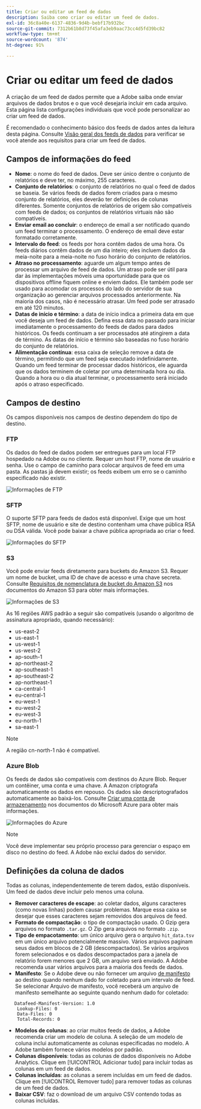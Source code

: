 ```yaml
---
title: Criar ou editar um feed de dados
description: Saiba como criar ou editar um feed de dados.
exl-id: 36c8a40e-6137-4836-9d4b-bebf17b932bc
source-git-commit: 7312b61b8d73f45afa3eb9aac73cc4d5fd39bc82
workflow-type: tm+mt
source-wordcount: '874'
ht-degree: 91%

---
```


# Criar ou editar um feed de dados

A criação de um feed de dados permite que a Adobe saiba onde enviar arquivos de dados brutos e o que você desejaria incluir em cada arquivo. Esta página lista configurações individuais que você pode personalizar ao criar um feed de dados.

É recomendado o conhecimento básico dos feeds de dados antes da leitura desta página. Consulte [Visão geral dos feeds de dados](data-feed-overview.md) para verificar se você atende aos requisitos para criar um feed de dados.

## Campos de informações do feed

* **Nome**: o nome do feed de dados. Deve ser único dentre o conjunto de relatórios e deve ter, no máximo, 255 caracteres.
* **Conjunto de relatórios**: o conjunto de relatórios no qual o feed de dados se baseia. Se vários feeds de dados forem criados para o mesmo conjunto de relatórios, eles deverão ter definições de colunas diferentes. Somente conjuntos de relatórios de origem são compatíveis com feeds de dados; os conjuntos de relatórios virtuais não são compatíveis.
* **Enviar email ao concluir**: o endereço de email a ser notificado quando um feed terminar o processamento. O endereço de email deve estar formatado corretamente.
* **Intervalo do feed**: os feeds por hora contêm dados de uma hora. Os feeds diários contêm dados de um dia inteiro; eles incluem dados da meia-noite para a meia-noite no fuso horário do conjunto de relatórios.
* **Atraso no processamento**: aguarde um algum tempo antes de processar um arquivo de feed de dados. Um atraso pode ser útil para dar às implementações móveis uma oportunidade para que os dispositivos offline fiquem online e enviem dados. Ele também pode ser usado para acomodar os processos do lado do servidor de sua organização ao gerenciar arquivos processados anteriormente. Na maioria dos casos, não é necessário atrasar. Um feed pode ser atrasado em até 120 minutos.
* **Datas de início e término**: a data de início indica a primeira data em que você deseja um feed de dados. Defina essa data no passado para iniciar imediatamente o processamento do feeds de dados para dados históricos. Os feeds continuam a ser processados até atingirem a data de término. As datas de início e término são baseadas no fuso horário do conjunto de relatórios.
* **Alimentação contínua**: essa caixa de seleção remove a data de término, permitindo que um feed seja executado indefinidamente. Quando um feed terminar de processar dados históricos, ele aguarda que os dados terminem de coletar por uma determinada hora ou dia. Quando a hora ou o dia atual terminar, o processamento será iniciado após o atraso especificado.

## Campos de destino

Os campos disponíveis nos campos de destino dependem do tipo de destino.

### FTP

Os dados do feed de dados podem ser entregues para um local FTP hospedado na Adobe ou no cliente. Requer um host FTP, nome de usuário e senha. Use o campo de caminho para colocar arquivos de feed em uma pasta. As pastas já devem existir; os feeds exibem um erro se o caminho especificado não existir.

![Informações de FTP](assets/dest-ftp.jpg)

### SFTP

O suporte SFTP para feeds de dados está disponível. Exige que um host SFTP, nome de usuário e site de destino contenham uma chave pública RSA ou DSA válida. Você pode baixar a chave pública apropriada ao criar o feed.

![Informações do SFTP](assets/dest-sftp.jpg)

### S3

Você pode enviar feeds diretamente para buckets do Amazon S3. Requer um nome de bucket, uma ID de chave de acesso e uma chave secreta. Consulte [Requisitos de nomenclatura de bucket do Amazon S3](https://docs.aws.amazon.com/pt_br/awscloudtrail/latest/userguide/cloudtrail-s3-bucket-naming-requirements.html) nos documentos do Amazon S3 para obter mais informações.

![Informações de S3](assets/dest-s3.jpg)

As 16 regiões AWS padrão a seguir são compatíveis (usando o algoritmo de assinatura apropriado, quando necessário):

* us-east-2
* us-east-1
* us-west-1
* us-west-2
* ap-south-1
* ap-northeast-2
* ap-southeast-1
* ap-southeast-2
* ap-northeast-1
* ca-central-1
* eu-central-1
* eu-west-1
* eu-west-2
* eu-west-3
* eu-north-1
* sa-east-1

>[!NOTE]
>
>A região cn-north-1 não é compatível.

### Azure Blob

Os feeds de dados são compatíveis com destinos do Azure Blob. Requer um contêiner, uma conta e uma chave. A Amazon criptografa automaticamente os dados em repouso. Os dados são descriptografados automaticamente ao baixá-los. Consulte [Criar uma conta de armazenamento](https://docs.microsoft.com/pt-br/azure/storage/common/storage-quickstart-create-account?tabs=azure-portal#view-and-copy-storage-access-keys) nos documentos do Microsoft Azure para obter mais informações.

![Informações do Azure](assets/azure.png)

>[!NOTE]
>
>Você deve implementar seu próprio processo para gerenciar o espaço em disco no destino do feed. A Adobe não exclui dados do servidor.

## Definições da coluna de dados

Todas as colunas, independentemente de terem dados, estão disponíveis. Um feed de dados deve incluir pelo menos uma coluna.

* **Remover caracteres de escape**: ao coletar dados, alguns caracteres (como novas linhas) podem causar problemas. Marque essa caixa se desejar que esses caracteres sejam removidos dos arquivos de feed.
* **Formato de compactação**: o tipo de compactação usado. O Gzip gera arquivos no formato `.tar.gz`. O Zip gera arquivos no formato `.zip`.
* **Tipo de empacotamento**: um único arquivo gera o arquivo `hit_data.tsv` em um único arquivo potencialmente massivo. Vários arquivos paginam seus dados em blocos de 2 GB (descompactados). Se vários arquivos forem selecionados e os dados descompactados para a janela de relatório forem menores que 2 GB, um arquivo será enviado. A Adobe recomenda usar vários arquivos para a maioria dos feeds de dados.
* **Manifesto**: Se o Adobe deve ou não fornecer um arquivo  [de manifesto ](c-df-contents/datafeeds-contents.md#feed-manifest) ao destino quando nenhum dado for coletado para um intervalo de feed. Se selecionar Arquivo de manifesto, você receberá um arquivo de manifesto semelhante ao seguinte quando nenhum dado for coletado:

```text
   Datafeed-Manifest-Version: 1.0
    Lookup-Files: 0
    Data-Files: 0
    Total-Records: 0
```

* **Modelos de colunas**: ao criar muitos feeds de dados, a Adobe recomenda criar um modelo de coluna. A seleção de um modelo de coluna inclui automaticamente as colunas especificadas no modelo. A Adobe também fornece vários modelos por padrão.
* **Colunas disponíveis**: todas as colunas de dados disponíveis no Adobe Analytics. Clique em [!UICONTROL Adicionar tudo] para incluir todas as colunas em um feed de dados.
* **Colunas incluídas**: as colunas a serem incluídas em um feed de dados. Clique em [!UICONTROL Remover tudo] para remover todas as colunas de um feed de dados.
* **Baixar CSV**: faz o download de um arquivo CSV contendo todas as colunas incluídas.
